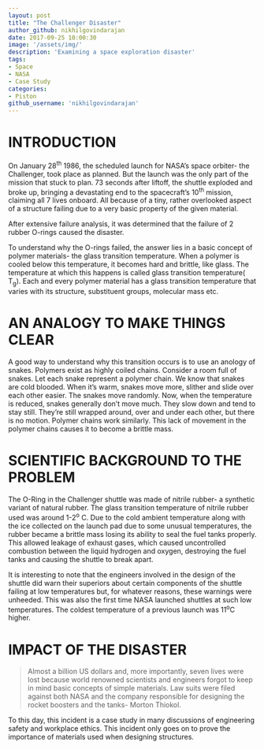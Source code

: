```yaml
---
layout: post
title: "The Challenger Disaster"
author_github: nikhilgovindarajan
date: 2017-09-25 10:00:30
image: '/assets/img/'
description: 'Examining a space exploration disaster'
tags:
- Space
- NASA
- Case Study
categories:
- Piston
github_username: 'nikhilgovindarajan'
---
```



# INTRODUCTION

On January 28<sup>th</sup> 1986, the scheduled launch for NASA’s space
orbiter- the Challenger, took place as planned. But the launch was the
only part of the mission that stuck to plan. 73 seconds after liftoff,
the shuttle exploded and broke up, bringing a devastating end to the
spacecraft’s 10<sup>th</sup> mission, claiming all 7 lives onboard. All
because of a tiny, rather overlooked aspect of a structure failing due
to a very basic property of the given material.

After extensive failure analysis, it was determined that the failure of
2 rubber O-rings caused the disaster.

To understand why the O-rings failed, the answer lies in a basic concept
of polymer materials- the glass transition temperature. When a polymer
is cooled below this temperature, it becomes hard and brittle, like
glass. The temperature at which this happens is called glass transition
temperature( T<sub>g</sub>). Each and every polymer material has a glass
transition temperature that varies with its structure, substituent
groups, molecular mass etc.

# AN ANALOGY TO MAKE THINGS CLEAR

A good way to understand why this transition occurs is to use an anology
of snakes. Polymers exist as highly coiled chains. Consider a room full
of snakes. Let each snake represent a polymer chain. We know that snakes
are cold blooded. When it’s warm, snakes move more, slither and slide
over each other easier. The snakes move randomly. Now, when the
temperature is reduced, snakes generally don’t move much. They slow down
and tend to stay still. They’re still wrapped around, over and under
each other, but there is no motion. Polymer chains work similarly. This
lack of movement in the polymer chains causes it to become a brittle
mass.


# SCIENTIFIC BACKGROUND TO THE PROBLEM

The O-Ring in the Challenger shuttle was made of nitrile rubber- a
synthetic variant of natural rubber. The glass transition temperature of
nitrile rubber used was around 1-2<sup>o</sup> C. Due to the cold
ambient temperature along with the ice collected on the launch pad due
to some unusual temperatures, the rubber became a brittle mass losing
its ability to seal the fuel tanks properly. This allowed leakage of
exhaust gases, which caused uncontrolled combustion between the liquid
hydrogen and oxygen, destroying the fuel tanks and causing the shuttle
to break apart.

It is interesting to note that the engineers involved in the design of
the shuttle did warn their superiors about certain components of the
shuttle failing at low temperatures but, for whatever reasons, these
warnings were unheeded. This was also the first time NASA launched
shuttles at such low temperatures. The coldest temperature of a previous
launch was 11<sup>o</sup>C higher.


# IMPACT OF THE DISASTER

> Almost a billion US dollars and, more importantly, seven lives were lost
because world renowned scientists and engineers forgot to keep in mind
basic concepts of simple materials. Law suits were filed against both
NASA and the company responsible for designing the rocket boosters and
the tanks- Morton Thiokol.

To this day, this incident is a case study in many discussions of
engineering safety and workplace ethics. This incident only goes on to
prove the importance of materials used when designing structures.

